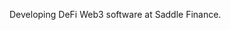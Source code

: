 Developing DeFi Web3 software at Saddle Finance.
<!---
ug02fast/ug02fast is a ✨ special ✨ repository because its `README.md` (this file) appears on your GitHub profile.
You can click the Preview link to take a look at your changes.
--->
